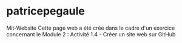 # patricepegaule
Mit-Website
Cette page web a été crée dans le cadre d'un exercice concernant le Module 2 :
Activité 1.4 - Créer un site web sur GitHub
